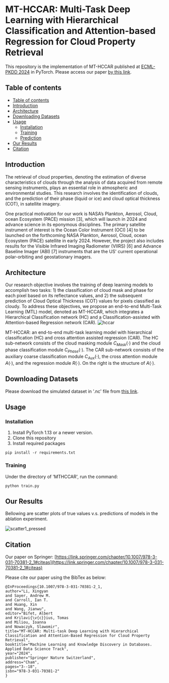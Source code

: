# MT-HCCAR: Multi-Task Deep Learning with Hierarchical Classification and Attention-based Regression for Cloud Property Retrieval

This repository is the implementation of MT-HCCAR published at [ECML-PKDD 2024](https://ecmlpkdd.org/2024/) in PyTorch. Please access our paper [by this link](https://link.springer.com/chapter/10.1007/978-3-031-70381-2_1).

## Table of contents
- [Table of contents](https://github.com/AI-4-atmosphere-remote-sensing/MT-HCCAR/tree/main?tab=readme-ov-file#table-of-contents)
- [Introduction](https://github.com/AI-4-atmosphere-remote-sensing/MT-HCCAR/tree/main?tab=readme-ov-file#introduction)
- [Architecture](https://github.com/AI-4-atmosphere-remote-sensing/MT-HCCAR/tree/main?tab=readme-ov-file#architecture)
- [Downloading Datasets](https://github.com/AI-4-atmosphere-remote-sensing/MT-HCCAR/tree/main?tab=readme-ov-file#downloading-datasets)
- [Usage](https://github.com/AI-4-atmosphere-remote-sensing/MT-HCCAR/tree/main?tab=readme-ov-file#usage)
  - [Installation](https://github.com/AI-4-atmosphere-remote-sensing/MT-HCCAR/tree/main?tab=readme-ov-file#installation)
  - [Training](https://github.com/AI-4-atmosphere-remote-sensing/MT-HCCAR/tree/main?tab=readme-ov-file#training)
  - [Prediction](https://github.com/AI-4-atmosphere-remote-sensing/MT-HCCAR/tree/main?tab=readme-ov-file#prediction)
- [Our Results](https://github.com/AI-4-atmosphere-remote-sensing/MT-HCCAR/tree/main?tab=readme-ov-file#our-results)
- [Citation](https://github.com/AI-4-atmosphere-remote-sensing/MT-HCCAR/tree/main?tab=readme-ov-file#Citation)

## Introduction
The retrieval of cloud properties, denoting the estimation of diverse characteristics of clouds through the analysis of data acquired from remote sensing instruments, plays an essential role in atmospheric and environmental studies. This research involves the identification of clouds, and the prediction of their phase (liquid or ice) and cloud optical thickness (COT), in satellite imagery. 

One practical motivation for our work is NASA’s Plankton, Aerosol, Cloud, ocean Ecosystem (PACE) mission [3], which will launch in 2024 and advance science in its eponymous disciplines. The primary satellite instrument of interest is the Ocean Color Instrument (OCI) [4] to be launched on the forthcoming NASA Plankton, Aerosol, Cloud, ocean Ecosystem (PACE) satellite in early 2024. However, the project also includes results for the Visible Infrared Imaging Radiometer (VIIRS) [6] and Advance Baseline Imager (ABI) [7] instruments that are the US' current operational polar-orbiting and geostationary imagers.

## Architecture

Our research objective involves the training of deep learning models to accomplish two tasks: 1) the classification of cloud mask and phase for each pixel based on its reflectance values, and 2) the subsequent prediction of Cloud Optical Thickness (COT) values for pixels classified as cloudy.
To address these objectives, we propose an end-to-end Multi-Task Learning (MTL) model, denoted as MT-HCCAR, which integrates a Hierarchical Classification network (HC) and a Classification-assisted with Attention-based Regression network (CAR). 
![hccar](https://github.com/AI-4-atmosphere-remote-sensing/MT-HCCAR/assets/90643297/4489a51f-2370-4088-99f9-88c630b31ff0)

MT-HCCAR: an end-to-end multi-task learning model with hierarchical classification (HC) and cross attention assisted regression (CAR). The HC sub-network consists of the cloud masking module $C_{Mask}(\cdot)$ and the cloud phase classification module $C_{Phase}(\cdot)$. The CAR sub-network consists of the auxiliary coarse classification module $C_{Aux}(\cdot)$, the cross attention module $A(\cdot)$, and the regression module $R(\cdot)$. On the right is the structure of $A(\cdot)$.

## Downloading Datasets
Please download the simulated dataset in '.nc' file from [this link](https://www.dropbox.com/scl/fi/9lnzwn4k3apzo2wcse0mn/rt_nn_cloud_training_data_20231016.nc?rlkey=3jqgl2uqq1ed8ndef24h2vzz1&dl=0).

## Usage
### Installation
1. Install PyTorch 1.13 or a newer version.
2. Clone this repository
3. Install required packages
```
pip install -r requirements.txt
```
### Training
Under the directory of 'MTHCCAR', run the command:
```
python train.py
```
## Our Results
Bellowing are scatter plots of true values v.s. predictions of models in the ablation experiment. 

![scatter1_pressed](https://github.com/AI-4-atmosphere-remote-sensing/MT-HCCAR/assets/90643297/894ededd-568f-423f-a259-59013747f99f)

## Citation

Our paper on Springer: [https://link.springer.com/chapter/10.1007/978-3-031-70381-2_1#citeas](https://link.springer.com/chapter/10.1007/978-3-031-70381-2_1#citeas) 

Please cite our paper using the BibTex as below:

```
@InProceedings{10.1007/978-3-031-70381-2_1,
author="Li, Xingyan
and Sayer, Andrew M.
and Carroll, Ian T.
and Huang, Xin
and Wang, Jianwu",
editor="Bifet, Albert
and Krilavi{\v{c}}ius, Tomas
and Miliou, Ioanna
and Nowaczyk, Slawomir",
title="MT-HCCAR: Multi-task Deep Learning with Hierarchical Classification and Attention-Based Regression for Cloud Property Retrieval",
booktitle="Machine Learning and Knowledge Discovery in Databases. Applied Data Science Track",
year="2024",
publisher="Springer Nature Switzerland",
address="Cham",
pages="3--18",
isbn="978-3-031-70381-2"
}
```

